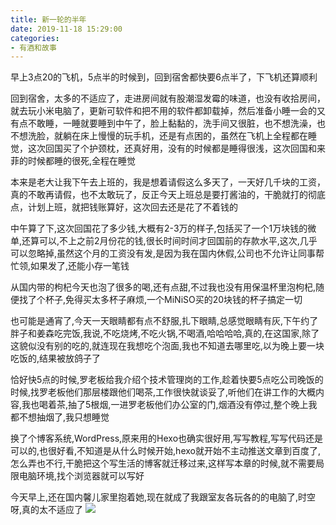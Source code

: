 ```yaml
---
title: 新一轮的半年
date: 2019-11-18 15:29:00
categories: 
- 有酒和故事
---
```


早上3点20的飞机，5点半的时候到，回到宿舍都快要6点半了，下飞机还算顺利

回到宿舍，太多的不适应了，走进房间就有股潮湿发霉的味道，也没有收拾房间，就去玩小米电脑了，更新可软件和把不用的软件都卸载掉，然后准备小睡一会的又有点不敢睡，一睡就要睡到中午了，脸上黏黏的，洗手间又很脏，也不想洗澡，也不想洗脸，就躺在床上慢慢的玩手机，还是有点困的，虽然在飞机上全程都在睡觉，这次回国买了个护颈枕，还真好用，没有的时候都是睡得很浅，这次回国和来菲的时候都睡的很死,全程在睡觉

本来是老大让我下午去上班的，我是想着请假这么多天了，一天好几千块的工资，真的不敢再请假，也不太敢玩了，反正今天上班总是要打酱油的，干脆就打的彻底点，计划上班，就把钱账算好，这次回去还是花了不着钱的

中午算了下,这次回国花了多少钱,大概有2-3万的样子,包括买了一个1万块钱的微单,还算可以,不上之前2月份花的钱,很长时间时间才回国前的存款水平,这次,几乎可以忽略掉,虽然这个月的工资没有发,是因为我在国内休假,公司也不允许让同事帮忙领,如果发了,还能小存一笔钱

从国内带的枸杞今天也泡了很多的喝,还有点甜,不过我也没有用保温杯里泡枸杞,随便找了个杯子,免得买太多杯子麻烦,一个MiNiSO买的20块钱的杯子搞定一切

也可能是通宵了,今天一天眼睛都有点不舒服,扎下眼睛,总感觉眼睛有灰,下午约了胖子和姜森吃完饭,我说,不吃烧烤,不吃火锅,不喝酒,哈哈哈哈,真的,在这国家,除了这貌似没有别的吃的,就连现在我想吃个泡面,我也不知道去哪里吃,以为晚上要一块吃饭的,结果被放鸽子了

恰好快5点的时候,罗老板给我介绍个技术管理岗的工作,趁着快要5点吃公司晚饭的时候,找罗老板他们那层楼跟他们喝茶,工作很快就谈妥了,听他们在讲工作的大概内容,我也喝着茶,抽了5根烟,一进罗老板他们办公室的门,烟酒没有停过,整个晚上我都不想抽烟了,我只想睡觉

换了个博客系统,WordPress,原来用的Hexo也确实很好用,写写教程,写写代码还是可以的,也很好看,不知道是从什么时候开始,hexo就开始不主动推送文章到百度了,怎么弄也不行,干脆把这个写生活的博客就迁移过来,这样写本章的时候,就不需要局限电脑环境,找个浏览器就可以写好

今天早上,还在国内馨儿家里抱着她,现在就成了我跟室友各玩各的的电脑了,时空呀,真的太不适应了
![](https://image.yanganlin.com/blog/2019/11/096f64435264e6d337a559bcbf56beb7.jpg)